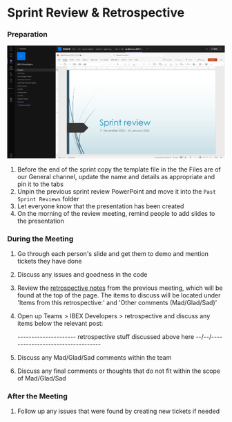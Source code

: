 # Sprint Review & Retrospective

### Preparation

![image](Sprint-Review-and-Retro-slides.png)

1. Before the end of the sprint copy the template file in the the Files are of our General channel, update the name and details as appropriate and pin it to the tabs
1. Unpin the previous sprint review PowerPoint and move it into the `Past Sprint Reviews` folder
1. Let everyone know that the presentation has been created
1. On the morning of the review meeting, remind people to add slides to the presentation

### During the Meeting

1. Go through each person's slide and get them to demo and mention tickets they have done
1. Discuss any issues and goodness in the code
1. Review the [retrospective notes](../Retrospective-Notes) from the previous meeting, which will be found at the top of the page. The items to discuss will be located under 'Items from this retrospective:' and 'Other comments (Mad/Glad/Sad)'

1. Open up Teams > IBEX Developers > retrospective and discuss any items below the relevant post:

     --------------------- retrospective stuff discussed above here --/--/---- ------------------------------

1. Discuss any Mad/Glad/Sad comments within the team
1. Discuss any final comments or thoughts that do not fit within the scope of Mad/Glad/Sad


### After the Meeting

1. Follow up any issues that were found by creating new tickets if needed

